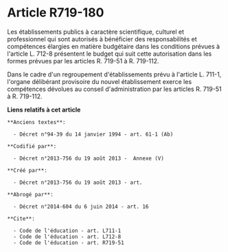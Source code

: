 # Article R719-180

Les établissements publics à caractère scientifique, culturel et professionnel qui sont autorisés à bénéficier des
responsabilités et compétences élargies en matière budgétaire dans les conditions prévues à l'article L. 712-8 présentent le
budget qui suit cette autorisation dans les formes prévues par les articles R. 719-51 à R. 719-112. 

Dans le cadre d'un regroupement d'établissements prévu à l'article L. 711-1, l'organe délibérant provisoire du nouvel
établissement exerce les compétences dévolues au conseil d'administration par les articles R. 719-51 à R. 719-112.

**Liens relatifs à cet article**

	**Anciens textes**:

	  - Décret n°94-39 du 14 janvier 1994 - art. 61-1 (Ab)

	**Codifié par**:

	  - Décret n°2013-756 du 19 août 2013 -  Annexe (V)

	**Créé par**:

	  - Décret n°2013-756 du 19 août 2013 - art.

	**Abrogé par**:

	  - Décret n°2014-604 du 6 juin 2014 - art. 16

	**Cite**:

	  - Code de l'éducation - art. L711-1
	  - Code de l'éducation - art. L712-8
	  - Code de l'éducation - art. R719-51
